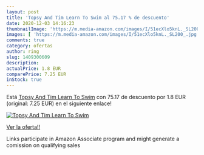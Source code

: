 ```yaml
---
layout: post
title: 'Topsy And Tim Learn To Swim al 75.17 % de descuento'
date: 2020-12-03 14:16:23
thumbnailImage: 'https://m.media-amazon.com/images/I/51ecXlo5knL._SL200_.jpg'
images: [ 'https://m.media-amazon.com/images/I/51ecXlo5knL._SL200_.jpg' ]
comments: true
category: ofertas
author: ring
slug: 1409300609
description:
actualPrice: 1.8 EUR
comparePrice: 7.25 EUR
inStock: true
---
```


Está [Topsy And Tim Learn To Swim](https://www.amazon.es/dp/1409300609/?tag=tolees-21) con 75.17 de descuento por 1.8 EUR (original: 7.25 EUR) en el siguiente enlace!

[![Topsy And Tim Learn To Swim](https://m.media-amazon.com/images/I/51ecXlo5knL._SL200_.jpg)](https://www.amazon.es/dp/1409300609/?tag=tolees-21)

[Ver la oferta!!](https://www.amazon.es/dp/1409300609/?tag=tolees-21)

Links participate in Amazon Associate program and might generate a comission on qualifying sales


